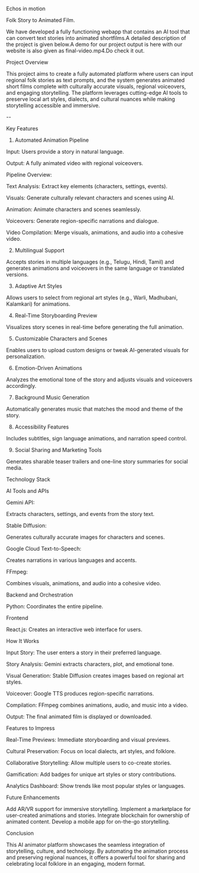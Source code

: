 Echos in motion

Folk Story to Animated Film.

We have developed a fully functioning webapp that contains an AI tool that can convert text stories into animated shortfilms.A detailed description of the project is given below.A demo for our project output is here with our website is also given as final-video.mp4.Do check it out.


Project Overview

This project aims to create a fully automated platform where users can input regional folk stories as text prompts, and the system generates animated short films complete with culturally accurate visuals, regional voiceovers, and engaging storytelling. The platform leverages cutting-edge AI tools to preserve local art styles, dialects, and cultural nuances while making storytelling accessible and immersive.

--

Key Features


1. Automated Animation Pipeline



Input: Users provide a story in natural language.

Output: A fully animated video with regional voiceovers.

Pipeline Overview:


Text Analysis: Extract key elements (characters, settings, events).

Visuals: Generate culturally relevant characters and scenes using AI.

Animation: Animate characters and scenes seamlessly.

Voiceovers: Generate region-specific narrations and dialogue.

Video Compilation: Merge visuals, animations, and audio into a cohesive video.




2. Multilingual Support


Accepts stories in multiple languages (e.g., Telugu, Hindi, Tamil) and generates animations and voiceovers in the same language or translated versions.


3. Adaptive Art Styles


Allows users to select from regional art styles (e.g., Warli, Madhubani, Kalamkari) for animations.


4. Real-Time Storyboarding Preview


Visualizes story scenes in real-time before generating the full animation.


5. Customizable Characters and Scenes


Enables users to upload custom designs or tweak AI-generated visuals for personalization.


6. Emotion-Driven Animations


Analyzes the emotional tone of the story and adjusts visuals and voiceovers accordingly.


7. Background Music Generation


Automatically generates music that matches the mood and theme of the story.


8. Accessibility Features


Includes subtitles, sign language animations, and narration speed control.


9. Social Sharing and Marketing Tools


Generates sharable teaser trailers and one-line story summaries for social media.



Technology Stack


AI Tools and APIs

Gemini API:

Extracts characters, settings, and events from the story text.


Stable Diffusion:

Generates culturally accurate images for characters and scenes.


Google Cloud Text-to-Speech:

Creates narrations in various languages and accents.

FFmpeg:

Combines visuals, animations, and audio into a cohesive video.




Backend and Orchestration

Python: Coordinates the entire pipeline.


Frontend


React.js: Creates an interactive web interface for users.

How It Works



Input Story: The user enters a story in their preferred language.

Story Analysis: Gemini extracts characters, plot, and emotional tone.

Visual Generation: Stable Diffusion creates images based on regional art styles.

Voiceover: Google TTS produces region-specific narrations.

Compilation: FFmpeg combines animations, audio, and music into a video.

Output: The final animated film is displayed or downloaded.



Features to Impress



Real-Time Previews: Immediate storyboarding and visual previews.

Cultural Preservation: Focus on local dialects, art styles, and folklore.

Collaborative Storytelling: Allow multiple users to co-create stories.

Gamification: Add badges for unique art styles or story contributions.

Analytics Dashboard: Show trends like most popular styles or languages.



Future Enhancements


Add AR/VR support for immersive storytelling.
Implement a marketplace for user-created animations and stories.
Integrate blockchain for ownership of animated content.
Develop a mobile app for on-the-go storytelling.



Conclusion

This AI animator platform showcases the seamless integration of storytelling, culture, and technology. By automating the animation process and preserving regional nuances, it offers a powerful tool for sharing and celebrating local folklore in an engaging, modern format.
